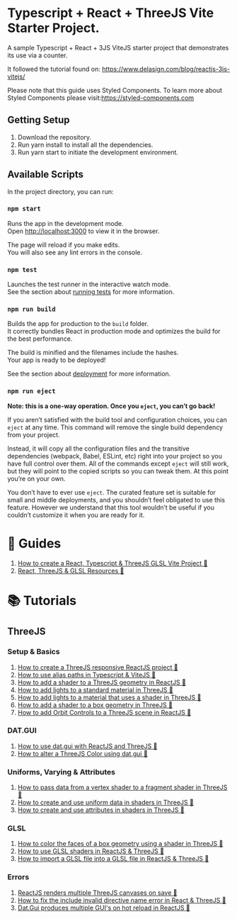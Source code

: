 # Typescript + React + ThreeJS Vite Starter Project.

A sample Typescript + React + 3JS ViteJS starter project that demonstrates its use via a counter.

It followed the tutorial found on: https://www.delasign.com/blog/reactjs-3js-vitejs/

Please note that this guide uses Styled Components. To learn more about Styled Components please visit:https://styled-components.com

## Getting Setup

1. Download the repository.
2. Run yarn install to install all the dependencies.
3. Run yarn start to initiate the development environment.

## Available Scripts

In the project directory, you can run:

### `npm start`

Runs the app in the development mode.\
Open [http://localhost:3000](http://localhost:3000) to view it in the browser.

The page will reload if you make edits.\
You will also see any lint errors in the console.

### `npm test`

Launches the test runner in the interactive watch mode.\
See the section about [running tests](https://facebook.github.io/create-react-app/docs/running-tests) for more information.

### `npm run build`

Builds the app for production to the `build` folder.\
It correctly bundles React in production mode and optimizes the build for the best performance.

The build is minified and the filenames include the hashes.\
Your app is ready to be deployed!

See the section about [deployment](https://facebook.github.io/create-react-app/docs/deployment) for more information.

### `npm run eject`

**Note: this is a one-way operation. Once you `eject`, you can’t go back!**

If you aren’t satisfied with the build tool and configuration choices, you can `eject` at any time. This command will remove the single build dependency from your project.

Instead, it will copy all the configuration files and the transitive dependencies (webpack, Babel, ESLint, etc) right into your project so you have full control over them. All of the commands except `eject` will still work, but they will point to the copied scripts so you can tweak them. At this point you’re on your own.

You don’t have to ever use `eject`. The curated feature set is suitable for small and middle deployments, and you shouldn’t feel obligated to use this feature. However we understand that this tool wouldn’t be useful if you couldn’t customize it when you are ready for it.

# 📰 Guides

1. <a href="https://www.delasign.com/blog/reactjs-3js-vitejs/utm=vitejs-threejs-reactjs-starter-project">How to create a React, Typescript & ThreeJS GLSL Vite Project 🔗</a>
2. <a href="https://delasign.com/blog/react-threejs-glsl-resources/utm=vitejs-threejs-reactjs-starter-project">React, ThreeJS & GLSL Resources 🔗</a>

# 📚 Tutorials

## ThreeJS

### Setup & Basics

1. <a href="https://delasign.com/blog/reactjs-3js-starter-project/?utm=vitejs-threejs-reactjs-starter-project">How to create a ThreeJS responsive ReactJS project 🔗</a>
2. <a href="https://delasign.com/blog/react-vitejs-typescript-path-alias/?utm=vitejs-threejs-reactjs-starter-project">How to use alias paths in Typescript & ViteJS 🔗</a>
3. <a href="https://delasign.com/blog/reactjs-3js-setup-shader/?utm=vitejs-threejs-reactjs-starter-project">How to add a shader to a ThreeJS geometry in ReactJS 🔗</a>
4. <a href="https://delasign.com/blog/reactjs-3js-lights-standard-material/?utm=vitejs-threejs-reactjs-starter-project">How to add lights to a standard material in ThreeJS 🔗</a>
5. <a href="https://delasign.com/blog/reactjs-3js-lights-shader-material/?utm=vitejs-threejs-reactjs-starter-project">How to add lights to a material that uses a shader in ThreeJS 🔗</a>
6. <a href="https://delasign.com/blog/reactjs-3js-cube-shader-material/?utm=vitejs-threejs-reactjs-starter-project">How to add a shader to a box geometry in ThreeJS 🔗</a>
7. <a href="https://delasign.com/blog/reactjs-3js-orbital-controls/?utm=vitejs-threejs-reactjs-starter-project">How to add Orbit Controls to a ThreeJS scene in ReactJS 🔗</a>

### DAT.GUI
1. <a href="https://delasign.com/blog/react-3js-gui/?utm=vitejs-threejs-reactjs-starter-project">How to use dat.gui with ReactJS and ThreeJS 🔗</a>
2. <a href="https://delasign.com/blog/reactjs-3js-dat-gui-color/?utm=vitejs-threejs-reactjs-starter-project">How to alter a ThreeJS Color using dat.gui 🔗</a>

### Uniforms, Varying & Attributes
1. <a href="https://delasign.com/blog/reactjs-3js-data-vertex-to-fragment/?utm=vitejs-threejs-reactjs-starter-project">How to pass data from a vertex shader to a fragment shader in ThreeJS 🔗</a>
2. <a href="https://delasign.com/blog/reactjs-3js-data-to-vertex-and-fragment/?utm=vitejs-threejs-reactjs-starter-project">How to create and use uniform data in shaders in ThreeJS 🔗</a>
3. <a href="https://delasign.com/blog/reactjs-3js-attributes/?utm=vitejs-threejs-reactjs-starter-project">How to create and use attributes in shaders in ThreeJS 🔗</a>

### GLSL
1. <a href="https://delasign.com/blog/reactjs-3js-box-geometry-colored-faces-shader/?utm=vitejs-threejs-reactjs-starter-project">How to color the faces of a box geometry using a shader in ThreeJS 🔗</a>
2. <a href="https://delasign.com/blog/react-3js-glsl-shader/?utm=vitejs-threejs-reactjs-starter-project">How to use GLSL shaders in ReactJS & ThreeJS 🔗</a>
3. <a href="https://delasign.com/blog/react-3js-glsl-include/?utm=vitejs-threejs-reactjs-starter-project">How to import a GLSL file into a GLSL file in ReactJS & ThreeJS 🔗</a>


### Errors

1. <a href="https://delasign.com/blog/reactjs-renders-multiple-threejs-canvases-on-save-error/?utm=vitejs-threejs-reactjs-starter-project">ReactJS renders multiple ThreeJS canvases on save 🔗</a>
2. <a href="https://delasign.com/blog/react-3js-glsl-invalid-directive-name-error/?utm=vitejs-threejs-reactjs-starter-project">How to fix the include invalid directive name error in React & ThreeJS 🔗</a>
3. <a href="https://delasign.com/blog/reactjs-3js-gui-multiple-guis-error/?utm=vitejs-threejs-reactjs-starter-project">Dat.Gui produces multiple GUI's on hot reload in ReactJS	 🔗</a>